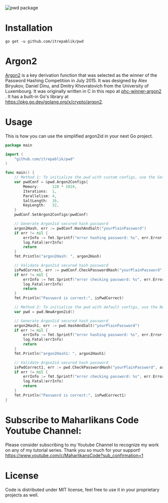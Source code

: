 ![pwd package](https://user-images.githubusercontent.com/58651329/144160290-996de8ec-3a13-48fe-9474-99cac1367aa8.png)

# Installation
```
go get -u github.com/itrepablik/pwd
```

# Argon2
[Argon2](https://en.wikipedia.org/wiki/Argon2) is a key derivation function that was selected as the winner of the Password Hashing Competition in July 2015. It was designed by Alex Biryukov, Daniel Dinu, and Dmitry Khovratovich from the University of Luxembourg. It was originally written in C in this repo at [phc-winner-argon2
](https://github.com/P-H-C/phc-winner-argon2). It has a built-in Go's library at https://pkg.go.dev/golang.org/x/crypto/argon2.

# Usage
This is how you can use the simplified argon2id in your next Go project.
```go
package main

import (
	"github.com/itrepablik/pwd"
)

func main() {
	// Method 1: To initialize the pwd with custom configs, use the SetArgon2Configs() method
	var pwdConf = &pwd.Argon2Configs{
		Memory:      128 * 1024,
		Iterations:  1,
		Parallelism: 4,
		SaltLength:  16,
		KeyLength:   32,
	}
	pwdConf.SetArgon2Configs(pwdConf)

	// Generate Argon2id secured hash password
	argon2Hash, err := pwdConf.HashAndSalt("yourPlainPassword")
	if err != nil {
		errInfo := fmt.Sprintf("error hashing password: %s", err.Error())
		log.Fatal(errInfo)
		return
	}
	fmt.Println("argon2Hash: ", argon2Hash)

	// Validate Argon2id secured hash password
	isPwdCorrect, err := pwdConf.CheckPasswordHash("yourPlainPassword", argon2Hash)
	if err != nil {
		errInfo := fmt.Sprintf("error checking password: %s", err.Error())
		log.Fatal(errInfo)
		return
	}
	fmt.Println("Password is correct:", isPwdCorrect)

	// Method 2: To initialize the pwd with default configs, use the NewArgon2id() method
	var pwd = pwd.NewArgon2id()

	// Generate Argon2id secured hash password
	argon2Hash1, err := pwd.HashAndSalt("yourPlainPassword")
	if err != nil {
		errInfo := fmt.Sprintf("error hashing password: %s", err.Error())
		log.Fatal(errInfo)
		return
	}
	fmt.Println("argon2Hash1: ", argon2Hash1)

	// Validate Argon2id secured hash password
	isPwdCorrect1, err := pwd.CheckPasswordHash("yourPlainPassword", argon2Hash1)
	if err != nil {
		errInfo := fmt.Sprintf("error checking password: %s", err.Error())
		log.Fatal(errInfo)
		return
	}
	fmt.Println("Password is correct:", isPwdCorrect1)
}
```

# Subscribe to Maharlikans Code Youtube Channel:
Please consider subscribing to my Youtube Channel to recognize my work on any of my tutorial series. Thank you so much for your support!
https://www.youtube.com/c/MaharlikansCode?sub_confirmation=1

# License
Code is distributed under MIT license, feel free to use it in your proprietary projects as well.
